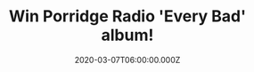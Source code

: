 ---
campaign-uuid: "c-a22218bd-834d-4ad1-a49b-5d202f4df7e9"
type: "Competition"
category: "Music"
date: "2020-03-07T06:00:00.000Z"
end-date: "2020-05-07T23:59:00.000Z"
disable-form: false
is_promoted: false
has_entry_page: true
title: "Win Porridge Radio 'Every Bad' album!"
competition-description: "<p>Porridge Radio grew out of Dana Margolin's bedroom, where\
  \ she started making music in private. Inspired by her environment and her growing\
  \ friendships with her new bandmates, Margolin's distinctive, indie-pop-but make-it-existentialist\
  \ style soon started to crystallise. We are giving away a copy of their album 'Every\
  \ Bad' to one lucky NME AAA member to win.</p>\n<p>Click below and it could be yours.</p>\n"
hero-header: "Win Porridge Radio 'Every Bad' album!"
terms-confirmation: "N/A"
banner-img: "https://assets.expresslyapp.com/asset-8a2e865f-ef1b-41c2-85c0-926d31d7da39.jpg"
logo-left-href: "aaa.nme.com"
logo-left-image: "https://assets.expresslyapp.com/asset-f6bb494b-ac3d-4dd9-9706-d42d3741c1f9.jpg"
logo-left-title: "NME AAA"
bg-image-hero: "https://assets.expresslyapp.com/asset-bd58cd97-0504-4eb8-8ad8-8d5bbe5dd4c1.jpg"
bg-image-first: "https://assets.expresslyapp.com/asset-74b8af96-2925-4a96-96e1-ec5b80e6a1f5.jpg"
section1-content: "<p>The band self-released a load of demos and a garden-shed-recorded\
  \ collection on Memorials of Distinction, while tireless touring cemented their\
  \ firm reputation as one of UK DIY's most beloved and compelling live bands. As\
  \ the band's sound - bright pop-rock instrumentation blended with Margolin's tender,\
  \ open-ended lyrics - has developed and refined, Porridge Radio have also received\
  \ enthusiastic radio airplay on the BBC, Radio X and more. Now, they are taking\
  \ that development a step further, as they put out their label debut, Every Bad.</p>\n"
entry-title: "Win Porridge Radio 'Every Bad' album!"
entry-content: "<p>Enter the draw to win Porridge Radio 'Every Bad' album by completing\
  \ the form below before 23:59 on the 07th of May 2020.</p>\n"
has-winner: true
winner-title: "CONGRATULATIONS to Nigel S. who won  Porridge Radio 'Every Bad' album!"
winner-banner: "https://assets.expresslyapp.com/asset-d0c11d6b-856c-4db3-a6e5-739cbc554c24.jpg"
prize-description: "Porridge Radio 'Every Bad' album!"
special-conditions: "Multiple entries are allowed up to one every day."
country-restrictions:
- "GB"
---